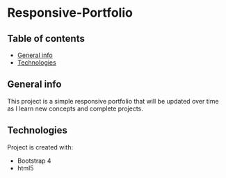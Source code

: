 # Responsive-Portfolio
## Table of contents
* [General info](#general-info)
* [Technologies](#technologies)


## General info
This project is a simple responsive portfolio that will be updated over time as I learn new concepts and complete projects.
	
## Technologies
Project is created with:
* Bootstrap 4
* html5
	
